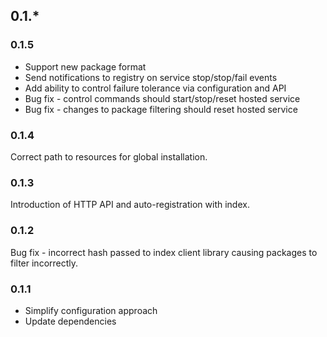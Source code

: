 ## 0.1.*

### 0.1.5

 * Support new package format
 * Send notifications to registry on service stop/stop/fail events
 * Add ability to control failure tolerance via configuration and API
 * Bug fix - control commands should start/stop/reset hosted service
 * Bug fix - changes to package filtering should reset hosted service

### 0.1.4
Correct path to resources for global installation.

### 0.1.3
Introduction of HTTP API and auto-registration with index.

### 0.1.2
Bug fix - incorrect hash passed to index client library causing packages to filter incorrectly.

### 0.1.1

 * Simplify configuration approach
 * Update dependencies
